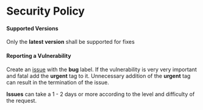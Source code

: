 # Security Policy

#### Supported Versions

Only the **latest version** shall be supported for fixes

#### Reporting a Vulnerability

Create an [issue](https://github.com/eAdded/FireJS/issues) with the **bug** label. If the vulnerability is very very important and fatal add the **urgent** tag to it. Unnecessary addition of the **urgent** tag can result in the termination of the issue.

**Issues** can take a 1 - 2 days or more according to the level and difficulty of the request. 
